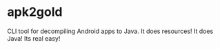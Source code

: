 apk2gold
========

CLI tool for decompiling Android apps to Java. It does resources! It does Java! Its real easy!
